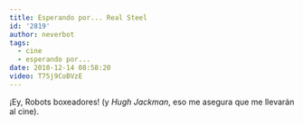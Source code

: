 ```yaml
---
title: Esperando por... Real Steel
id: '2819'
author: neverbot
tags:
  - cine
  - esperando por...
date: 2010-12-14 08:58:20
video: T75j9CoBVzE
---
```


¡Ey, Robots boxeadores! (y _Hugh Jackman_, eso me asegura que me llevarán al cine).
